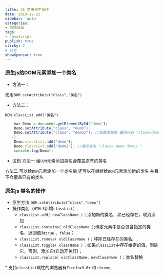 ```yaml
---
title: JS 常用原生操作
date: 2019-12-21
sidebar: 'auto'
categories:
- 前端基础
tags:
- JavaScript
publish: true
sticky: 2
# 打赏
showSponsor: true
---
```



### 原生js给DOM元素添加一个类名

- 方法一：

使用`DOM.setAttribute("class","类名")`

- 方法二：

`DOM.classList.add("类名")`

```js
    var Demo = document.getElementById("demo");
    Demo.setAttribute("class", "demo");
    Demo.setAttribute("class", "demo2"); //会覆盖替换 最终只有 "class=demo2"
   //
    Demo.classList.add("demo");
    Demo.classList.add("demo2"); //最终会有 "class= demo demo2 "
    console.log(Demo);
```

- 区别
方法一 给`DOM`元素添加类名会覆盖原有的类名

方法二 可以给`DOM`元素添加一个类名后 还可以在继续给`DOM`元素添加新的类名 并且不会覆盖已有的类名

### 原生js 类名的操作

- 原生方法
  `DOM.setAttribute("class","demo")`
- 操作类名（`HTML5`新增`classList`）
  - `classList.add( newClassName )`；添加新的类名，如已经存在，取消添加
  - `classList.contains( oldClassName )`;确定元素中是否包含指定的类名，返回值为`true` 、`false`；
  - `classList.remove( oldClassName )`；移除已经存在的类名;
  - `classList.toggle( className )`；如果`classList`中存在给定的值，删除它，否则，添加它(自动开关灯)；
  - `classList.replace( oldClassName，newClassName )`；类名替换

\* 支持`classList`属性的浏览器有`Firefox3.6+` 和 `chrome`;

